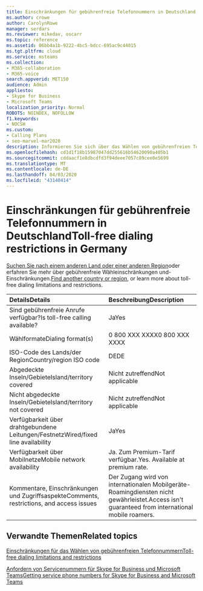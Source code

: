 ```yaml
---
title: Einschränkungen für gebührenfreie Telefonnummern in Deutschland
ms.author: crowe
author: CarolynRowe
manager: serdars
ms.reviewer: mikedav, oscarr
ms.topic: reference
ms.assetid: 06bb4a1b-9222-4bc5-bdcc-695ac9c44015
ms.tgt.pltfrm: cloud
ms.service: msteams
ms.collection:
- M365-collaboration
- M365-voice
search.appverid: MET150
audience: Admin
appliesto:
- Skype for Business
- Microsoft Teams
localization_priority: Normal
ROBOTS: NOINDEX, NOFOLLOW
f1.keywords:
- NOCSH
ms.custom:
- Calling Plans
- seo-marvel-mar2020
description: Informieren Sie sich über das Wählen von gebührenfreien Telefonnummern in Deutschland, einschließlich Verfügbarkeit, kabelgebundener/Festnetzanschluss und Verfügbarkeit von Mobilnetzen sowie Einschränkungen.
ms.openlocfilehash: cd1d1f18b15987047dd255616b54620090a405b1
ms.sourcegitcommit: cddaacf1e8dbcdfd3f94deee7057c89cee0e5699
ms.translationtype: MT
ms.contentlocale: de-DE
ms.lasthandoff: 04/03/2020
ms.locfileid: "43140414"
---
```

# <a name="toll-free-dialing-restrictions-in-germany"></a><span data-ttu-id="49b94-103">Einschränkungen für gebührenfreie Telefonnummern in Deutschland</span><span class="sxs-lookup"><span data-stu-id="49b94-103">Toll-free dialing restrictions in Germany</span></span>

<span data-ttu-id="49b94-104">[Suchen Sie nach einem anderen Land oder einer anderen Region](../toll-free-dialing-limitations-and-restrictions.md)oder erfahren Sie mehr über gebührenfreie Wähleinschränkungen und-Einschränkungen.</span><span class="sxs-lookup"><span data-stu-id="49b94-104">[Find another country or region](../toll-free-dialing-limitations-and-restrictions.md), or learn more about toll-free dialing limitations and restrictions.</span></span>


|<span data-ttu-id="49b94-105">**Details**</span><span class="sxs-lookup"><span data-stu-id="49b94-105">**Details**</span></span>|<span data-ttu-id="49b94-106">**Beschreibung**</span><span class="sxs-lookup"><span data-stu-id="49b94-106">**Description**</span></span>|
|:-----|:-----|
|<span data-ttu-id="49b94-107">Sind gebührenfreie Anrufe verfügbar?</span><span class="sxs-lookup"><span data-stu-id="49b94-107">Is toll-free calling available?</span></span>  <br/> |<span data-ttu-id="49b94-108">Ja</span><span class="sxs-lookup"><span data-stu-id="49b94-108">Yes</span></span>  <br/> |
|<span data-ttu-id="49b94-109">Wählformate</span><span class="sxs-lookup"><span data-stu-id="49b94-109">Dialing format(s)</span></span>  <br/> | <span data-ttu-id="49b94-110">0 800 XXX XXXX</span><span class="sxs-lookup"><span data-stu-id="49b94-110">0 800 XXX XXXX</span></span> <br/> |
|<span data-ttu-id="49b94-111">ISO-Code des Lands/der Region</span><span class="sxs-lookup"><span data-stu-id="49b94-111">Country/region ISO code</span></span>  <br/> |<span data-ttu-id="49b94-112">DE</span><span class="sxs-lookup"><span data-stu-id="49b94-112">DE</span></span>  <br/> |
|<span data-ttu-id="49b94-113">Abgedeckte Inseln/Gebiete</span><span class="sxs-lookup"><span data-stu-id="49b94-113">Island/territory covered</span></span>  <br/> |<span data-ttu-id="49b94-114">Nicht zutreffend</span><span class="sxs-lookup"><span data-stu-id="49b94-114">Not applicable</span></span>  <br/> |
|<span data-ttu-id="49b94-115">Nicht abgedeckte Inseln/Gebiete</span><span class="sxs-lookup"><span data-stu-id="49b94-115">Island/territory not covered</span></span>  <br/> |<span data-ttu-id="49b94-116">Nicht zutreffend</span><span class="sxs-lookup"><span data-stu-id="49b94-116">Not applicable</span></span>  <br/> |
|<span data-ttu-id="49b94-117">Verfügbarkeit über drahtgebundene Leitungen/Festnetz</span><span class="sxs-lookup"><span data-stu-id="49b94-117">Wired/fixed line availability</span></span>  <br/> |<span data-ttu-id="49b94-118">Ja</span><span class="sxs-lookup"><span data-stu-id="49b94-118">Yes</span></span>  <br/> |
|<span data-ttu-id="49b94-119">Verfügbarkeit über Mobilnetze</span><span class="sxs-lookup"><span data-stu-id="49b94-119">Mobile network availability</span></span>  <br/> | <span data-ttu-id="49b94-p101">Ja. Zum Premium-Tarif verfügbar.</span><span class="sxs-lookup"><span data-stu-id="49b94-p101">Yes. Available at premium rate.</span></span> <br/> |
|<span data-ttu-id="49b94-122">Kommentare, Einschränkungen und Zugriffsaspekte</span><span class="sxs-lookup"><span data-stu-id="49b94-122">Comments, restrictions, and access issues</span></span>  <br/> |<span data-ttu-id="49b94-123">Der Zugang wird von internationalen Mobilgeräte-Roamingdiensten nicht gewährleistet.</span><span class="sxs-lookup"><span data-stu-id="49b94-123">Access isn't guaranteed from international mobile roamers.</span></span>  <br/> |
   
## <a name="related-topics"></a><span data-ttu-id="49b94-124">Verwandte Themen</span><span class="sxs-lookup"><span data-stu-id="49b94-124">Related topics</span></span>

[<span data-ttu-id="49b94-125">Einschränkungen für das Wählen von gebührenfreien Telefonnummern</span><span class="sxs-lookup"><span data-stu-id="49b94-125">Toll-free dialing limitations and restrictions</span></span>](../toll-free-dialing-limitations-and-restrictions.md)

[<span data-ttu-id="49b94-126">Anfordern von Servicenummern für Skype for Business und Microsoft Teams</span><span class="sxs-lookup"><span data-stu-id="49b94-126">Getting service phone numbers for Skype for Business and Microsoft Teams</span></span>](/microsoftteams/getting-service-phone-numbers)

  
 
